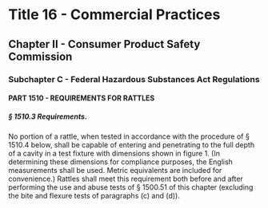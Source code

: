 
# Title 16 - Commercial Practices
## Chapter II - Consumer Product Safety Commission
### Subchapter C - Federal Hazardous Substances Act Regulations
#### PART 1510 - REQUIREMENTS FOR RATTLES
##### § 1510.3 Requirements.

No portion of a rattle, when tested in accordance with the procedure of § 1510.4 below, shall be capable of entering and penetrating to the full depth of a cavity in a test fixture with dimensions shown in figure 1. (In determining these dimensions for compliance purposes, the English measurements shall be used. Metric equivalents are included for convenience.) Rattles shall meet this requirement both before and after performing the use and abuse tests of § 1500.51 of this chapter (excluding the bite and flexure tests of paragraphs (c) and (d)).

